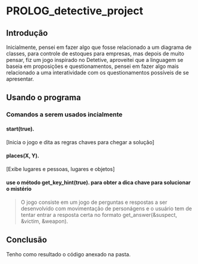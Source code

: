 # PROLOG_detective_project

## Introdução

Inicialmente, pensei em fazer algo que fosse relacionado a um diagrama de classes, para controle de estoques para empresas, mas depois de muito pensar, fiz um jogo inspirado no Detetive, aproveitei que a linguagem se baseia em proposições e questionamentos, pensei em fazer algo mais relacionado a uma interatividade com os questionamentos possíveis de se apresentar.

## Usando o programa

### Comandos a serem usados incialmente
#### start(true). 
[Inicia o jogo e dita as regras chaves para chegar a solução]
#### places(X, Y). 
[Exibe lugares e pessoas, lugares e objetos]
#### use o método get_key_hint(true). para obter a dica chave para solucionar o mistério

> O jogo consiste em um jogo de perguntas e respostas a ser desenvolvido com movimentação de personágens e o usuário tem de tentar entrar a resposta certa no formato get_answer(&suspect, &victim, &weapon).

## Conclusão

Tenho como resultado o código anexado na pasta.
